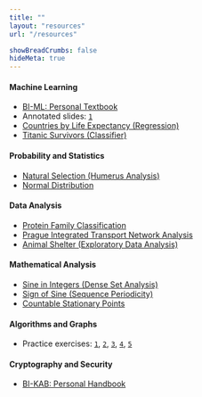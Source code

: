 ```yaml
---
title: ""
layout: "resources"
url: "/resources"

showBreadCrumbs: false
hideMeta: true
---
```


#### Machine Learning
* [BI-ML: Personal Textbook](/host/ml/textbook/ml-textbook.pdf)
* Annotated slides:
[`1`](/host/ml/annotations/BI-ML2-01-cs-slides_annotated.pdf)
* [Countries by Life Expectancy (Regression)](/host/ml/projects/life_expectancy.html)
* [Titanic Survivors (Classifier)](/host/ml/projects/titanic.html)

#### Probability and Statistics
* [Natural Selection (Humerus Analysis)](/host/pst/analysis.html)
* [Normal Distribution](/host/pst/norm.html)

#### Data Analysis
* [Protein Family Classification](/host/viz/pfam-classification.html)
* [Prague Integrated Transport Network Analysis](/host/viz/pid-network-analysis.html)
* [Animal Shelter (Exploratory Data Analysis)](/host/viz/animal-shelter-eda.html)

#### Mathematical Analysis
* [Sine in Integers (Dense Set Analysis)](/host/ma/sin-everywhere-dense/dense-sin.pdf)
* [Sign of Sine (Sequence Periodicity)](/host/ma/sgn-sin-int-periodicity/sgn-sin.pdf)
* [Countable Stationary Points](/host/ma/inf-saddles/inf-saddles.pdf)

#### Algorithms and Graphs
* Practice exercises:
[`1`](/host/ag/ag01.pdf),
[`2`](/host/ag/ag02.pdf),
[`3`](/host/ag/ag03.pdf),
[`4`](/host/ag/ag04.pdf),
[`5`](/host/ag/ag05.pdf)

#### Cryptography and Security
* [BI-KAB: Personal Handbook](/host/kab/kab-handbook.pdf)

